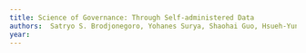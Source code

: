 ```yaml
---
title: Science of Governance: Through Self-administered Data
authors:  Satryo S. Brodjonegoro, Yohanes Surya, Shaohai Guo, Hsueh-Yung Benjamin Koo
year: 
---
```



